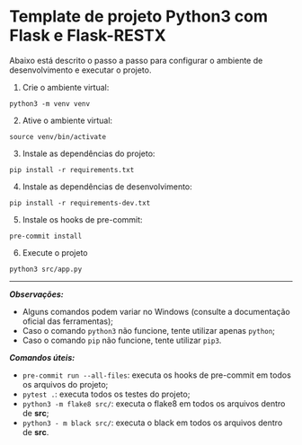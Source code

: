 # Template de projeto Python3 com Flask e Flask-RESTX

Abaixo está descrito o passo a passo para configurar o ambiente de desenvolvimento e executar o projeto.

1. Crie o ambiente virtual:
```
python3 -m venv venv
```

2. Ative o ambiente virtual:
```
source venv/bin/activate
```

3. Instale as dependências do projeto:
```
pip install -r requirements.txt
```

4. Instale as dependências de desenvolvimento:
```
pip install -r requirements-dev.txt
```

5. Instale os hooks de pre-commit:
```
pre-commit install
```

6. Execute o projeto
```
python3 src/app.py
```
___
***Observações:***

* Alguns comandos podem variar no Windows (consulte a documentação oficial das ferramentas);
* Caso o comando `python3` não funcione, tente utilizar apenas `python`;
* Caso o comando `pip` não funcione, tente utilizar `pip3`.

***Comandos úteis:***

* `pre-commit run --all-files`: executa os hooks de pre-commit em todos os arquivos do projeto;
* `pytest .`: executa todos os testes do projeto;
* `python3 -m flake8 src/`: executa o flake8 em todos os arquivos dentro de **src**;
* `python3 - m black src/`: executa o black em todos os arquivos dentro de **src**.
